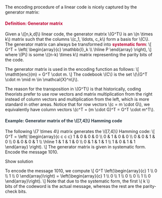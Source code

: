 <p>The encoding procedure of a linear code is nicely captured by the generator matrix:</p>
<div class="content-box pad-box-mini border border-trbl border-round">
<h4 style="color: #bc0031;"><strong>Definition: Generator matrix</strong></h4>
Given a \([n,k,d]\) linear code, the generator matrix \(G^T\) is an \(n \times k\) matrix such that the columns \(c_1, \ldots, c_k\) form a basis for \(C\). The generator matrix can always be transformed into <span style="color: #bc0031;"><strong>systematic form</strong></span>: \[ G^T = \left( \begin{array}{c} \mathbb{I}_k \\ \hline P \end{array} \right), \] where \(P\) is some \((n-k) \times k\) matrix representing the parity bits of the code.</div>
<p>The generator matrix is used in the encoding function as follows: \[ \mathtt{enc}(m) = G^T \cdot m. \] The codebook \(C\) is the set \(\{G^T \cdot m \mid m \in \mathcal{X}^n\}\).</p>
<p>The reason for the transposition in \(G^T\) is that historically, coding theorists prefer to use row vectors and matrix multiplication from the right instead of column vectors and multiplication from the left, which is more standard in other areas. Notice that for row vectors \(c = m \cdot G\), we equivalently have column vectors \(c^T = (m \cdot G)^T = G^T \cdot m^T\).</p>
<div class="content-box pad-box-mini border border-trbl border-round">
<h4 style="color: #2d3b45;"><strong>Example: Generator matrix of the \([7,4]\) Hamming code</strong></h4>
The following \(7 \times 4\) matrix generates the \([7,4]\) Hamming code: \[ G^T = \left( \begin{array}{c c c c} 1 &amp; 0 &amp; 0 &amp; 0 \\ 0 &amp; 1 &amp; 0 &amp; 0 \\ 0 &amp; 0 &amp; 1 &amp; 0 \\ 0 &amp; 0 &amp; 0 &amp; 1 \\ \hline 1 &amp; 1 &amp; 1 &amp; 0 \\ 0 &amp; 1 &amp; 1 &amp; 1 \\ 1 &amp; 0 &amp; 1 &amp; 1 \end{array} \right). \] The generator matrix is given in systematic form. Encode the message 1010.
<p><span class="element_toggler" role="button" aria-controls="group1" aria-label="Toggler" aria-expanded="false"><span class="Button">Show solution</span></span></p>
<div id="group1" style="">
<div class="content-box">To encode the message 1010, we compute \[ G^T \left(\begin{array}{c} 1 \\ 0 \\ 1 \\ 0 \end{array}\right) = \left(\begin{array}{c} 1 \\ 0 \\ 1 \\ 0 \\ 0 \\ 1 \\ 0 \end{array}\right).  \] Note that due to the systematic form, the first \( k \) bits of the codeword is the actual message, whereas the rest are the parity-check bits.</div>
</div>
</div>
